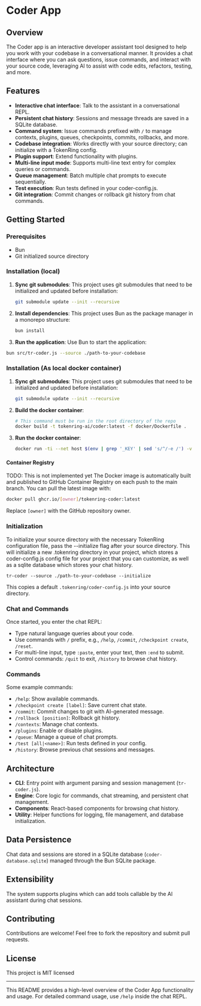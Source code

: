 # Coder App

## Overview

The Coder app is an interactive developer assistant tool designed to help you work with your codebase in a
conversational manner. It provides a chat interface where you can ask questions, issue commands, and interact with your
source code, leveraging AI to assist with code edits, refactors, testing, and more.

## Features

- **Interactive chat interface**: Talk to the assistant in a conversational REPL.
- **Persistent chat history**: Sessions and message threads are saved in a SQLite database.
- **Command system**: Issue commands prefixed with `/` to manage contexts, plugins, queues, checkpoints, commits,
  rollbacks, and more.
- **Codebase integration**: Works directly with your source directory; can initialize with a TokenRing config.
- **Plugin support**: Extend functionality with plugins.
- **Multi-line input mode**: Supports multi-line text entry for complex queries or commands.
- **Queue management**: Batch multiple chat prompts to execute sequentially.
- **Test execution**: Run tests defined in your coder-config.js.
- **Git integration**: Commit changes or rollback git history from chat commands.

## Getting Started

### Prerequisites

- Bun
- Git initialized source directory

### Installation (local)

1. **Sync git submodules**: This project uses git submodules that need to be initialized and updated before
   installation:
   ```bash
   git submodule update --init --recursive
   ```

2. **Install dependencies**: This project uses Bun as the package manager in a monorepo structure:
   ```bash
   bun install
   ```

3. **Run the application**: Use Bun to start the application:

  ```bash
  bun src/tr-coder.js --source ./path-to-your-codebase
  ```

### Installation (As local docker container)

1. **Sync git submodules**: This project uses git submodules that need to be initialized and updated before
   installation:
   ```bash
   git submodule update --init --recursive
   ```

2. **Build the docker container**:
   ```bash
   # This command must be run in the root directory of the repo
   docker build -t tokenring-ai/coder:latest -f docker/Dockerfile .
   ```

3. **Run the docker container**:
   ```bash
   docker run -ti --net host $(env | grep '_KEY' | sed 's/^/-e /') -v ./:/repo:rw tokenring-ai/coder:latest
   ```

#### Container Registry

TODO: This is not implemented yet
The Docker image is automatically built and published to GitHub Container Registry on each push to the main branch. You
can pull the latest image with:

```bash
docker pull ghcr.io/[owner]/tokenring-coder:latest
```

Replace `[owner]` with the GitHub repository owner.

### Initialization

To initialize your source directory with the necessary TokenRing configuration file, pass the --initialize flag after
your source directory.
This will initialize a new .tokenring directory in your project, which stores a coder-config.js config file for your
project that you can customize, as well as a sqlite database which stores your chat history.

```
tr-coder --source ./path-to-your-codebase --initialize
```

This copies a default `.tokenring/coder-config.js` into your source directory.

### Chat and Commands

Once started, you enter the chat REPL:

- Type natural language queries about your code.
- Use commands with `/` prefix, e.g., `/help`, `/commit`, `/checkpoint create`, `/reset`.
- For multi-line input, type `:paste`, enter your text, then `:end` to submit.
- Control commands: `/quit` to exit, `/history` to browse chat history.

### Commands

Some example commands:

- `/help`: Show available commands.
- `/checkpoint create [label]`: Save current chat state.
- `/commit`: Commit changes to git with AI-generated message.
- `/rollback [position]`: Rollback git history.
- `/contexts`: Manage chat contexts.
- `/plugins`: Enable or disable plugins.
- `/queue`: Manage a queue of chat prompts.
- `/test [all|<name>]`: Run tests defined in your config.
- `/history`: Browse previous chat sessions and messages.

## Architecture

- **CLI**: Entry point with argument parsing and session management (`tr-coder.js`).
- **Engine**: Core logic for commands, chat streaming, and persistent chat management.
- **Components**: React-based components for browsing chat history.
- **Utility**: Helper functions for logging, file management, and database initialization.

## Data Persistence

Chat data and sessions are stored in a SQLite database (`coder-database.sqlite`) managed through the Bun SQLite package.

## Extensibility

The system supports plugins which can add tools callable by the AI assistant during chat sessions.

## Contributing

Contributions are welcome! Feel free to fork the repository and submit pull requests.

## License

This project is MIT licensed

---

This README provides a high-level overview of the Coder App functionality and usage. For detailed command usage, use
`/help` inside the chat REPL.
